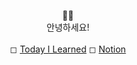 <div align="center">

👋🏻<br>
안녕하세요! <br> <br>
◻ [Today I Learned](https://yelim.oopy.io/study) ◻ [Notion](https://yelim.oopy.io)
</div>
